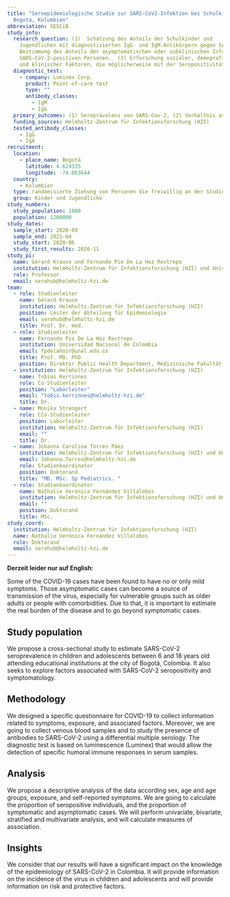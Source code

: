 ```yaml
---
title: "Seroepidemiologische Studie zur SARS-CoV2-Infektion bei Schulkindern in
  Bogota, Kolumbien"
abbreviation: SESCiB
study_info:
  research_question: (1)  Schätzung des Anteils der Schulkinder und
    Jugendlichen mit diagnostizierten IgG- und IgM-Antikörpern gegen SARS-CoV-2. (2)
    Bestimmung des Anteils der asymptomatischen oder subklinischen Infektionen in
    SARS-CoV-2-positiven Personen.  (3) Erforschung sozialer, demografischer, wirtschaftlicher
    und klinischer Faktoren, die möglicherweise mit der Seropositivität bei Kindern und Jugendlichen verbunden sein können.
  diagnostic_test:
    - company: Luminex Corp.
      product: Point-of-care test
      type: ""
      antibody_classes:
        - IgM
        - IgG
  primary_outcomes: (1) Seroprävalenz von SARS-Cov-2, (2) Verhältnis asymptomatischer Infektionen, (3) Assoziierte klinische, sozioökonomische und demografische Faktoren.
  funding_sources: Helmholtz-Zentrum für Infektionsforschung (HZI)
  tested_antibody_classes:
    - IgG
    - IgA
recruitment:
  location:
    - place_name: Bogotá
      latitude: 4.624335
      longitude: -74.063644
  country:
    - Kolumbien
  type: randomisierte Ziehung von Personen die freiwillig an der Studie teilnehmen
  group: Kinder und Jugendliche
study_numbers:
  study_population: 1000
  population: 1200000
study_dates:
  sample_start: 2020-09
  sample_end: 2021-04
  study_start: 2020-06
  study_first_results: 2020-11
study_pi:
  name: Gérard Krause und Fernando Pio De La Hoz Restrepo
  institution: Helmholtz-Zentrum für Infektionsforschung (HZI) und Universidad Nacional de Colombia
  role: Professor
  email: serohub@helmholtz-hzi.de
team:
  - role: Studienleiter
    name: Gérard Krause
    institution: Helmholtz-Zentrum für Infektionsforschung (HZI)
    position: Leiter der Abteilung für Epidemiologie
    email: serohub@helmholtz-hzi.de
    title: Prof. Dr. med.
  - role: Studienleiter
    name: Fernando Pio De La Hoz Restrepo
    institution: Universidad Nacional de Colombia
    email: fpdelahozr@unal.edu.co
    title: Prof. MD. PhD
    position: Direktor Public Health Department, Medizinische Fakultät
  - institution: Helmholtz-Zentrum für Infektionsforschung (HZI)
    name: Tobias Kerrinnes
    role: Co-Studienleiter
    position: "Laborleiter"
    email: "tobis.kerrinnes@helmholtz-hzi.de"
    title: Dr.
  - name: Monika Strengert
    role: CCo-Studienleiter
    position: Laborleiter
    institution: Helmholtz-Zentrum für Infektionsforschung (HZI)
    email: ""
    title: Dr.
  - name: Johanna Carolina Torres Páez
    institution: Helmholtz-Zentrum für Infektionsforschung (HZI) und Universidad Nacional de Colombia
    email: Johanna.Torres@helmholtz-hzi.de
    role: Studienkoordinator
    position: Doktorand
    title: "MD. MSc. Sp Pediatrics. "
  - role: Studienkoordinator
    name: Nathalie Verónica Fernández Villalobos
    institution: Helmholtz-Zentrum für Infektionsforschung (HZI) und Universidad Nacional de Colombia
    email: ""
    position: Doktorand
    title: MSc.
study_coord:
  institution: Helmholtz-Zentrum für Infektionsforschung (HZI)
  name: Nathalie Verónica Fernández Villalobos
  role: Doktorand
  email: serohub@helmholtz-hzi.de
---
```


__Derzeit leider nur auf English:__

Some of the COVID-19 cases have been found to have no or only mild symptoms. Those asymptomatic cases can become a source of transmission of the virus, especially for vulnerable groups such as older adults or people with comorbidities. Due to that, it is important to estimate the real burden of the disease and to go beyond symptomatic cases.

## Study population
We propose a cross-sectional study to estimate SARS-CoV-2 seroprevalence in children and adolescents between 6 and 18 years old attending educational institutions at the city of Bogotá, Colombia. It also seeks to explore factors associated with SARS-CoV-2 seropositivity and symptomatology.

## Methodology
We designed a specific questionnaire for COVID-19 to collect information related to symptoms, exposure, and associated factors. Moreover, we are going to collect venous blood samples and to study the presence of antibodies to SARS-CoV-2 using a differential multiple serology.
 The diagnostic test is based on luminescence (Luminex) that would allow the detection of specific humoral immune responses in serum samples.

## Analysis
We propose a descriptive analysis of the data according sex, age and age groups, exposure, and self-reported symptoms. We are going to calculate the proportion of seropositive individuals, and the proportion of symptomatic and asymptomatic cases. We will perform univariate, bivariate, stratified and multivariate analysis, and will calculate measures of association.

## Insights
We consider that our results will have a significant impact on the knowledge of the epidemiology of SARS-CoV-2 in Colombia. It will provide information on the incidence of the virus in children and adolescents and will provide information on risk and protective factors.

